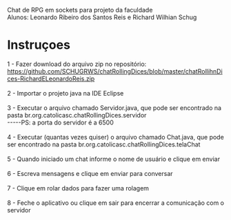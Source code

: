Chat de RPG em sockets para projeto da faculdade</br>
Alunos: Leonardo Ribeiro dos Santos Reis e Richard Wilhian Schug

# Instruçoes

1 - Fazer download do arquivo zip no repositório: https://github.com/SCHUGRWS/chatRollingDices/blob/master/chatRollihnDices-RichardELeonardoReis.zip </br>  </br> 
2 - Importar o projeto java na IDE Eclipse </br>  </br> 
3 - Executar o arquivo chamado Servidor.java, que pode ser encontrado na pasta br.org.catolicasc.chatRollingDices.servidor </br>
-----PS: a porta do servidor é a 6500 </br>  </br> 
4 - Executar (quantas vezes quiser) o arquivo chamado Chat.java, que pode ser encontrado na pasta br.org.catolicasc.chatRollingDices.telaChat </br>  </br> 
5 - Quando iniciado um chat informe o nome de usuário e clique em enviar </br>  </br> 
6 - Escreva mensagens e clique em enviar para conversar </br>  </br> 
7 - Clique em rolar dados para fazer uma rolagem </br>  </br> 
8 - Feche o aplicativo ou clique em sair para encerrar a comunicação com o servidor </br>  </br>
